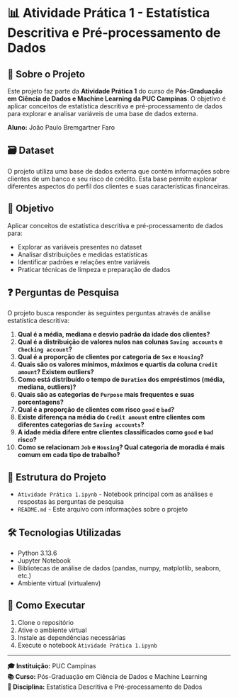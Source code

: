 # 📊 Atividade Prática 1 - Estatística Descritiva e Pré-processamento de Dados

## 📝 Sobre o Projeto

Este projeto faz parte da **Atividade Prática 1** do curso de **Pós-Graduação em Ciência de Dados e Machine Learning da PUC Campinas**. O objetivo é aplicar conceitos de estatística descritiva e pré-processamento de dados para explorar e analisar variáveis de uma base de dados externa.

**Aluno:** João Paulo Bremgartner Faro

## 🗃️ Dataset

O projeto utiliza uma base de dados externa que contém informações sobre clientes de um banco e seu risco de crédito. Esta base permite explorar diferentes aspectos do perfil dos clientes e suas características financeiras.

## 🎯 Objetivo

Aplicar conceitos de estatística descritiva e pré-processamento de dados para:
- Explorar as variáveis presentes no dataset
- Analisar distribuições e medidas estatísticas
- Identificar padrões e relações entre variáveis
- Praticar técnicas de limpeza e preparação de dados

## ❓ Perguntas de Pesquisa

O projeto busca responder às seguintes perguntas através de análise estatística descritiva:

1. **Qual é a média, mediana e desvio padrão da idade dos clientes?**
2. **Qual é a distribuição de valores nulos nas colunas `Saving accounts` e `Checking account`?**
3. **Qual é a proporção de clientes por categoria de `Sex` e `Housing`?**
4. **Quais são os valores mínimos, máximos e quartis da coluna `Credit amount`? Existem outliers?**
5. **Como está distribuído o tempo de `Duration` dos empréstimos (média, mediana, outliers)?**
6. **Quais são as categorias de `Purpose` mais frequentes e suas porcentagens?**
7. **Qual é a proporção de clientes com risco `good` e `bad`?**
8. **Existe diferença na média do `Credit amount` entre clientes com diferentes categorias de `Saving accounts`?**
9. **A idade média difere entre clientes classificados como `good` e `bad` risco?**
10. **Como se relacionam `Job` e `Housing`? Qual categoria de moradia é mais comum em cada tipo de trabalho?**

## 📁 Estrutura do Projeto

- `Atividade Prática 1.ipynb` - Notebook principal com as análises e respostas às perguntas de pesquisa
- `README.md` - Este arquivo com informações sobre o projeto

## 🛠️ Tecnologias Utilizadas

- Python 3.13.6
- Jupyter Notebook
- Bibliotecas de análise de dados (pandas, numpy, matplotlib, seaborn, etc.)
- Ambiente virtual (virtualenv)

## 🚀 Como Executar

1. Clone o repositório
2. Ative o ambiente virtual
3. Instale as dependências necessárias
4. Execute o notebook `Atividade Prática 1.ipynb`

---

**🎓 Instituição:** PUC Campinas  
**📚 Curso:** Pós-Graduação em Ciência de Dados e Machine Learning  
**📖 Disciplina:** Estatística Descritiva e Pré-processamento de Dados

